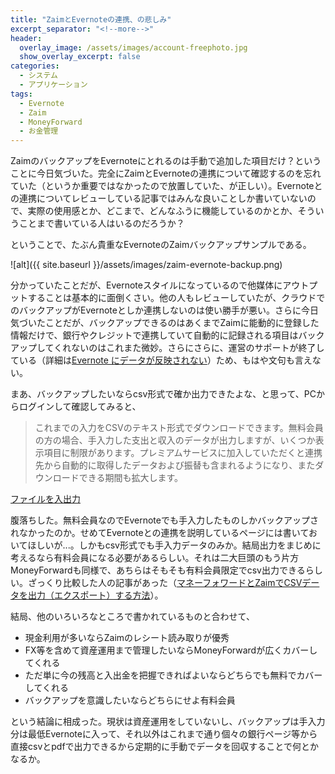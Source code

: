 ```yaml
---
title: "ZaimとEvernoteの連携、の悲しみ"
excerpt_separator: "<!--more-->"
header:
  overlay_image: /assets/images/account-freephoto.jpg
  show_overlay_excerpt: false
categories:
  - システム
  - アプリケーション
tags:
  - Evernote
  - Zaim
  - MoneyForward
  - お金管理
---
```


ZaimのバックアップをEvernoteにとれるのは手動で追加した項目だけ？ということに今日気づいた。完全にZaimとEvernoteの連携について確認するのを忘れていた（というか重要ではなかったので放置していた、が正しい）。Evernoteとの連携についてレビューしている記事ではみんな良いことしか書いていないので、実際の使用感とか、どこまで、どんなふうに機能しているのかとか、そういうことまで書いている人はいるのだろうか？

ということで、たぶん貴重なEvernoteのZaimバックアップサンプルである。

![alt]({{ site.baseurl }}/assets/images/zaim-evernote-backup.png)

分かっていたことだが、Evernoteスタイルになっているので他媒体にアウトプットすることは基本的に面倒くさい。他の人もレビューしていたが、クラウドでのバックアップがEvernoteとしか連携しないのは使い勝手が悪い。さらに今日気づいたことだが、バックアップできるのはあくまでZaimに能動的に登録した情報だけで、銀行やクレジットで連携していて自動的に記録される項目はバックアップしてくれないのはこれまた微妙。さらにさらに、運営のサポートが終了している（詳細は[Evernote にデータが反映されない](https://content.zaim.net/questions/show/73)）ため、もはや文句も言えない。

まあ、バックアップしたいならcsv形式で確か出力できたよな、と思って、PCからログインして確認してみると、

>これまでの入力をCSVのテキスト形式でダウンロードできます。無料会員の方の場合、手入力した支出と収入のデータが出力しますが、いくつか表示項目に制限があります。プレミアムサービスに加入していただくと連携先から自動的に取得したデータおよび振替も含まれるようになり、またダウンロードできる期間も拡大します。

[ファイルを入出力](https://content.zaim.net/home/money)

腹落ちした。無料会員なのでEvernoteでも手入力したものしかバックアップされなかったのか。せめてEvernoteとの連携を説明しているページには書いておいてほしいが...。しかもcsv形式でも手入力データのみか。結局出力をまじめに考えるなら有料会員になる必要があるらしい。それは二大巨頭のもう片方MoneyForwardも同様で、あちらはそもそも有料会員限定でcsv出力できるらしい。ざっくり比較した人の記事があった（[マネーフォワードとZaimでCSVデータを出力（エクスポート）する方法](https://me-her.com/appkakeibo/)）。

結局、他のいろいろなところで書かれているものと合わせて、

- 現金利用が多いならZaimのレシート読み取りが優秀
- FX等を含めて資産運用まで管理したいならMoneyForwardが広くカバーしてくれる
- ただ単に今の残高と入出金を把握できればよいならどちらでも無料でカバーしてくれる
- バックアップを意識したいならどちらにせよ有料会員

という結論に相成った。現状は資産運用をしていないし、バックアップは手入力分は最低Evernoteに入って、それ以外はこれまで通り個々の銀行ページ等から直接csvとpdfで出力できるから定期的に手動でデータを回収することで何とかなるか。
